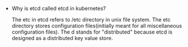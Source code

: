  - Why is etcd called etcd in kubernetes?
   
   The etc in etcd refers to /etc directory in unix file system. The etc directory stores configuration files(initially meant for all miscellaneous configuration files). The d stands for "distributed" because etcd is designed as a distributed key value store.

